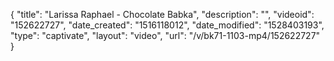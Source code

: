 {
    "title": "Larissa Raphael - Chocolate Babka",
    "description": "",
    "videoid": "152622727",
    "date_created": "1516118012",
    "date_modified": "1528403193",
    "type": "captivate",
    "layout": "video",
    "url": "\/v\/bk71-1103-mp4\/152622727"
}